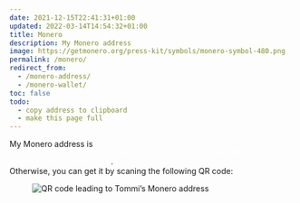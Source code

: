 ```yaml
---
date: 2021-12-15T22:41:31+01:00
updated: 2022-03-14T14:54:32+01:00
title: Monero
description: My Monero address
image: https://getmonero.org/press-kit/symbols/monero-symbol-480.png
permalink: /monero/
redirect_from:
  - /monero-address/
  - /monero-wallet/
toc: false
todo:
  - copy address to clipboard
  - make this page full
---
```

My Monero address is <code style='background:var(--razzmatazz);color:#FFF'>88EAxHuUZXafHxuWej5hEqaJZr5wWfpgJLfvz3X5N6zAiK7Tn4SuAjB6MxC8zZKyGYRc6CcGnUT6QUcTp1je8tSbKVx3X3G</code>.  
Otherwise, you can get it by scaning the following QR code:

<figure><picture>
	<img class='light' src='/monero.png' title='Monero address QR code' alt='QR code leading to Tommi’s Monero address'>
</picture></figure>